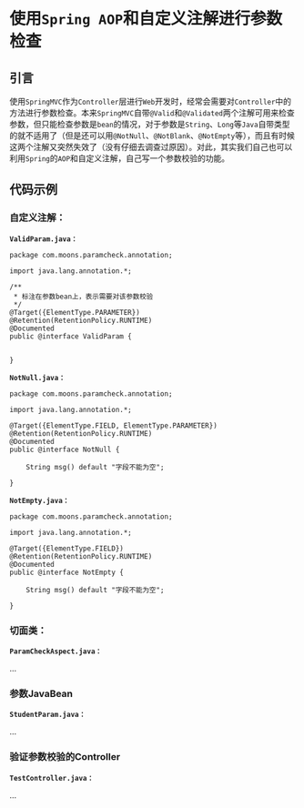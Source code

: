 # 使用`Spring AOP`和自定义注解进行参数检查


## 引言

​	使用`SpringMVC`作为`Controller`层进行`Web`开发时，经常会需要对`Controller`中的方法进行参数检查。本来`SpringMVC`自带`@Valid`和`@Validated`两个注解可用来检查参数，但只能检查参数是`bean`的情况，对于参数是`String`、`Long`等`Java`自带类型的就不适用了（但是还可以用`@NotNull`、`@NotBlank`、`@NotEmpty`等），而且有时候这两个注解又突然失效了（没有仔细去调查过原因）。对此，其实我们自己也可以利用`Spring`的`AOP`和自定义注解，自己写一个参数校验的功能。

## 代码示例

### 自定义注解：

**`ValidParam.java：`**

```
package com.moons.paramcheck.annotation;

import java.lang.annotation.*;

/**
 * 标注在参数bean上，表示需要对该参数校验
 */
@Target({ElementType.PARAMETER})
@Retention(RetentionPolicy.RUNTIME)
@Documented
public @interface ValidParam {


}
```



**`NotNull.java：`**

```
package com.moons.paramcheck.annotation;

import java.lang.annotation.*;

@Target({ElementType.FIELD, ElementType.PARAMETER})
@Retention(RetentionPolicy.RUNTIME)
@Documented
public @interface NotNull {

    String msg() default "字段不能为空";

}

```



**`NotEmpty.java：`**



```
package com.moons.paramcheck.annotation;

import java.lang.annotation.*;

@Target({ElementType.FIELD})
@Retention(RetentionPolicy.RUNTIME)
@Documented
public @interface NotEmpty {

    String msg() default "字段不能为空";

}

```

### 切面类：

**`ParamCheckAspect.java：`**

...

### 参数JavaBean

**`StudentParam.java：`**

...

### 验证参数校验的Controller

**`TestController.java：`**

...